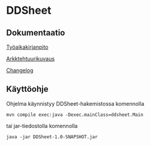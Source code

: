 # DDSheet

## Dokumentaatio

[Työaikakirjanpito](https://github.com/mfk99/ot-harjoitustyo/blob/master/dokumentaatio/aikakirjanpito.md)

[Arkktehtuurikuvaus](https://github.com/mfk99/ot-harjoitustyo/blob/master/dokumentaatio/arkkitehtuuri.md)

[Changelog](https://github.com/mfk99/ot-harjoitustyo/blob/master/dokumentaatio/changelog.md)

## Käyttöohje
Ohjelma käynnistyy DDSheet-hakemistossa komennolla

```
mvn compile exec:java -Dexec.mainClass=ddsheet.Main
```

tai jar-tiedostolla komennolla

```
java -jar DDSheet-1.0-SNAPSHOT.jar 
```

